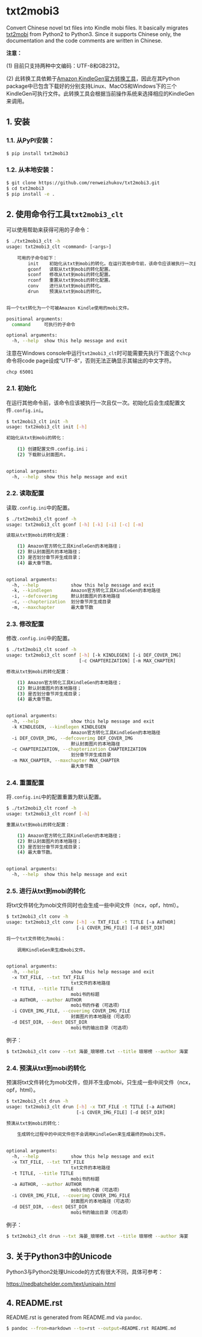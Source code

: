 # txt2mobi3

Convert Chinese novel txt files into Kindle mobi files. It basically migrates [txt2mobi](https://github.com/ipconfiger/txt2mobi) from Python2 to Python3. Since it supports Chinese only, the documentation and the code comments are written in Chinese. 

**注意：**

(1) 目前只支持两种中文编码：UTF-8和GB2312。

(2) 此转换工具依赖于[Amazon KindleGen官方转换工具](https://www.amazon.com/gp/feature.html?ie=UTF8&docId=1000765211)，因此在其Python package中已包含下载好的分别支持Linux、MacOS和Windows下的三个KindleGen可执行文件。此转换工具会根据当前操作系统来选择相应的KindleGen来调用。

## 1. 安装

### 1.1. 从PyPI安装：

```bash
$ pip install txt2mobi3
```

### 1.2. 从本地安装：

```bash
$ git clone https://github.com/renweizhukov/txt2mobi3.git
$ cd txt2mobi3
$ pip install -e .
```

## 2. 使用命令行工具`txt2mobi3_clt`

可以使用帮助来获得可用的子命令：

```bash
$ ./txt2mobi3_clt -h
usage: txt2mobi3_clt <command> [<args>]
                
    可用的子命令如下：
        init    初始化从txt到mobi的转化。在运行其他命令前，该命令应该被执行一次且仅一次。
        gconf   读取从txt到mobi的转化配置。
        sconf   修改从txt到mobi的转化配置。
        rconf   重置从txt到mobi的转化配置。
        conv    进行从txt到mobi的转化。
        drun    预演从txt到mobi的转化。
                

将一个txt转化为一个可被Amazon Kindle使用的mobi文件。

positional arguments:
  command     可执行的子命令

optional arguments:
  -h, --help  show this help message and exit
```

注意在Windows console中运行`txt2mobi3_clt`时可能需要先执行下面这个`chcp`命令将code page设成“UTF-8”，否则无法正确显示其输出的中文字符。

```
chcp 65001
```

### 2.1. 初始化

在运行其他命令前，该命令应该被执行一次且仅一次。初始化后会生成配置文件`.config.ini`。

```bash
$ txt2mobi3_clt init -h
usage: txt2mobi3_clt init [-h]

初始化从txt到mobi的转化：
            
    (1) 创建配置文件.config.ini；
    (2) 下载默认封面图片。
            

optional arguments:
  -h, --help  show this help message and exit
```

### 2.2. 读取配置

读取`.config.ini`中的配置。

```bash
$ ./txt2mobi3_clt gconf -h
usage: txt2mobi3_clt gconf [-h] [-k] [-i] [-c] [-m]

读取从txt到mobi的转化配置：

    (1) Amazon官方转化工具KindleGen的本地路径；
    (2) 默认封面图片的本地路径；
    (3) 是否划分章节并生成目录；
    (4) 最大章节数。
            

optional arguments:
  -h, --help            show this help message and exit
  -k, --kindlegen       Amazon官方转化工具KindleGen的本地路径
  -i, --defcoverimg     默认封面图片的本地路径
  -c, --chapterization  划分章节并生成目录
  -m, --maxchapter      最大章节数
```

### 2.3. 修改配置

修改`.config.ini`中的配置。

```bash
$ ./txt2mobi3_clt sconf -h
usage: txt2mobi3_clt sconf [-h] [-k KINDLEGEN] [-i DEF_COVER_IMG]
                           [-c CHAPTERIZATION] [-m MAX_CHAPTER]

修改从txt到mobi的转化配置：

    (1) Amazon官方转化工具KindleGen的本地路径；
    (2) 默认封面图片的本地路径；
    (3) 是否划分章节并生成目录；
    (4) 最大章节数。
            

optional arguments:
  -h, --help            show this help message and exit
  -k KINDLEGEN, --kindlegen KINDLEGEN
                        Amazon官方转化工具KindleGen的本地路径
  -i DEF_COVER_IMG, --defcoverimg DEF_COVER_IMG
                        默认封面图片的本地路径
  -c CHAPTERIZATION, --chapterization CHAPTERIZATION
                        划分章节并生成目录
  -m MAX_CHAPTER, --maxchapter MAX_CHAPTER
                        最大章节数
```

### 2.4. 重置配置

将`.config.ini`中的配置重置为默认配置。

```bash
$ ./txt2mobi3_clt rconf -h
usage: txt2mobi3_clt rconf [-h]

重置从txt到mobi的转化配置：

    (1) Amazon官方转化工具KindleGen的本地路径；
    (2) 默认封面图片的本地路径；
    (3) 是否划分章节并生成目录；
    (4) 最大章节数。
            

optional arguments:
  -h, --help  show this help message and exit
```

### 2.5. 进行从txt到mobi的转化

将txt文件转化为mobi文件同时也会生成一些中间文件（ncx，opf，html）。

```bash
$ txt2mobi3_clt conv -h
usage: txt2mobi3_clt conv [-h] -x TXT_FILE -t TITLE [-a AUTHOR]
                          [-i COVER_IMG_FILE] [-d DEST_DIR]

将一个txt文件转化为mobi：
            
    调用KindleGen来生成mobi文件。
            

optional arguments:
  -h, --help            show this help message and exit
  -x TXT_FILE, --txt TXT_FILE
                        txt文件的本地路径
  -t TITLE, --title TITLE
                        mobi书的标题
  -a AUTHOR, --author AUTHOR
                        mobi书的作者（可选项）
  -i COVER_IMG_FILE, --coverimg COVER_IMG_FILE
                        封面图片的本地路径（可选项）
  -d DEST_DIR, --dest DEST_DIR
                        mobi书的输出目录（可选项）
```

例子：

```bash
$ txt2mobi3_clt conv --txt 海晏_琅琊榜.txt --title 琅琊榜 --author 海宴
```

### 2.4. 预演从txt到mobi的转化

预演将txt文件转化为mobi文件，但并不生成mobi，只生成一些中间文件（ncx，opf，html）。

```bash
$ txt2mobi3_clt drun -h
usage: txt2mobi3_clt drun [-h] -x TXT_FILE -t TITLE [-a AUTHOR]
                          [-i COVER_IMG_FILE] [-d DEST_DIR]

预演从txt到mobi的转化：
    
    生成转化过程中的中间文件但不会调用KindleGen来生成最终的mobi文件。
            

optional arguments:
  -h, --help            show this help message and exit
  -x TXT_FILE, --txt TXT_FILE
                        txt文件的本地路径
  -t TITLE, --title TITLE
                        mobi书的标题
  -a AUTHOR, --author AUTHOR
                        mobi书的作者（可选项）
  -i COVER_IMG_FILE, --coverimg COVER_IMG_FILE
                        封面图片的本地路径（可选项）
  -d DEST_DIR, --dest DEST_DIR
                        mobi书的输出目录（可选项）
```

例子：

```bash
$ txt2mobi3_clt drun --txt 海晏_琅琊榜.txt --title 琅琊榜 --author 海宴
```

## 3. 关于Python3中的Unicode

Python3与Python2处理Unicode的方式有很大不同，具体可参考：

https://nedbatchelder.com/text/unipain.html

## 4. README.rst

README.rst is generated from README.md via `pandoc`.

```bash
$ pandoc --from=markdown --to=rst --output=README.rst README.md
```
